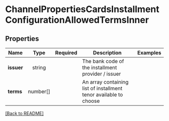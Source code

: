 # ChannelPropertiesCardsInstallmentConfigurationAllowedTermsInner



## Properties

| Name | Type | Required | Description | Examples |
|------------|:-------------:|:-------------:|-------------|:-------------:|
| **issuer** |string |  | The bank code of the installment provider / issuer | | |
| **terms** |number[] |  | An array containing list of installment tenor available to choose | | |



[[Back to README]](../../README.md)